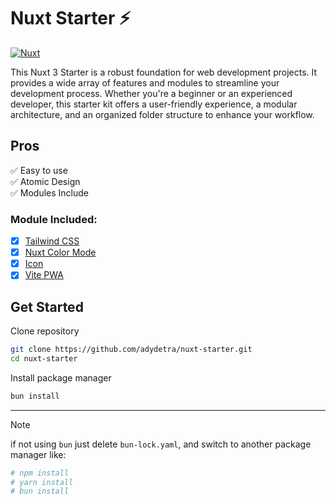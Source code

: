 # Nuxt Starter ⚡️

[nuxt-src]: https://img.shields.io/badge/Nuxt-18181B?logo=nuxt.js
[nuxt-href]: https://nuxt.com

[![Nuxt][nuxt-src]][nuxt-href]

This Nuxt 3 Starter is a robust foundation for web development projects. It provides a wide array of features and modules to streamline your development process. Whether you're a beginner or an experienced developer, this starter kit offers a user-friendly experience, a modular architecture, and an organized folder structure to enhance your workflow.

## Pros

✅ Easy to use\
✅ Atomic Design\
✅ Modules Include

### Module Included:

- [x] [Tailwind CSS](https://nuxt.com/modules/tailwindcss)
- [x] [Nuxt Color Mode](https://nuxt.com/modules/color-mode)
- [x] [Icon](https://nuxt.com/modules/icon)
- [x] [Vite PWA](https://nuxt.com/modules/vite-pwa-nuxt)

## Get Started

Clone repository

```bash
git clone https://github.com/adydetra/nuxt-starter.git
cd nuxt-starter
```

Install package manager

```bash
bun install
```

---

> [!NOTE]
> if not using `bun` just delete `bun-lock.yaml`, and switch to another package manager like:

```bash
# npm install
# yarn install
# bun install
```
